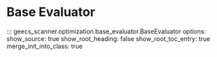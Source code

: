 # Base Evaluator

::: geecs_scanner.optimization.base_evaluator.BaseEvaluator
    options:
      show_source: true
      show_root_heading: false
      show_root_toc_entry: true
      merge_init_into_class: true